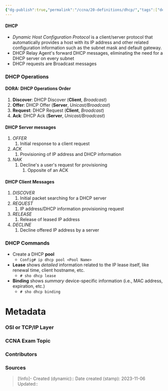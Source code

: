 ```yaml
---
{"dg-publish":true,"permalink":"/ccna/20-definitions/dhcp/","tags":["defs_ccna"]}
---
```


#### DHCP
- *Dynamic Host Configuration Protocol* is a client/server protocol that automatically provides a host with its IP address and other related configuration information such as the subnet mask and default gateway.
- DHCP Relay Agent's forward DHCP messages, eliminating the need for a DHCP server on every subnet
- DHCP requests are Broadcast messages

### DHCP Operations
#### **DORA**: DHCP Operations Order
1. **Discover**: DHCP Discover (**Client**, *Broadcast*)
2. **Offer**: DHCP Offer (**Server**, *Unicast/Broadcast*)
3. **Request**: DHCP Request (**Client**, *Broadcast*)
4. **Ack**: DHCP Ack (**Server**, *Unicast/Broadcast*)
#### DHCP Server messages
1. *OFFER*
	1. Initial response to a client request
2. *ACK*
	1. Provisioning of IP address and DHCP information
3. *NAK*
	1. Decline's a user's request for provisioning
		1. Opposite of an ACK
#### DHCP Client Messages
1. *DISCOVER*
	1. Initial packet searching for a DHCP server
2. *REQUEST*
	1. IP address/DHCP information provisioning request
3. *RELEASE*
	1. Release of leased IP address
4. *DECLINE*
	1. Decline offered IP address by a server

### DHCP Commands
- Create a DHCP **pool**
	- `Config# ip dhcp pool <Pool Name>`
- **Lease** shows *detailed* information related to the IP lease itself, like renewal time, client hostname, etc.
	- `# sho dhcp lease`
- **Binding** shows *summary* device-specific information (i.e., MAC address, expiration, etc.)
	- `# sho dhcp binding`

# Metadata
### OSI or TCP/IP Layer

### CCNA Exam Topic

### Contributors

### Sources



> [!info]- Created (dynamic):: 
> Date created (stamp): 2023-11-06
> Updated:: 


